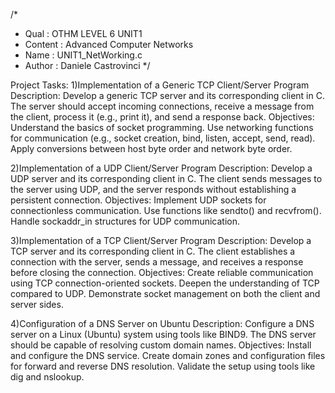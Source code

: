 /* 
* Qual        : OTHM LEVEL 6 UNIT1
* Content     : Advanced Computer Networks
* Name        : UNIT1_NetWorking.c
* Author      : Daniele Castrovinci
*/

Project Tasks:
1)Implementation of a Generic TCP Client/Server Program
Description: Develop a generic TCP server and its corresponding client in C. The server should accept incoming connections, receive a message from the client, process it (e.g., print it), and send a response back.
Objectives:
Understand the basics of socket programming.
Use networking functions for communication (e.g., socket creation, bind, listen, accept, send, read).
Apply conversions between host byte order and network byte order.

2)Implementation of a UDP Client/Server Program
Description: Develop a UDP server and its corresponding client in C. The client sends messages to the server using UDP, and the server responds without establishing a persistent connection.
Objectives:
Implement UDP sockets for connectionless communication.
Use functions like sendto() and recvfrom().
Handle sockaddr_in structures for UDP communication.

3)Implementation of a TCP Client/Server Program
Description: Develop a TCP server and its corresponding client in C. The client establishes a connection with the server, sends a message, and receives a response before closing the connection.
Objectives:
Create reliable communication using TCP connection-oriented sockets.
Deepen the understanding of TCP compared to UDP.
Demonstrate socket management on both the client and server sides.

4)Configuration of a DNS Server on Ubuntu
Description: Configure a DNS server on a Linux (Ubuntu) system using tools like BIND9. The DNS server should be capable of resolving custom domain names.
Objectives:
Install and configure the DNS service.
Create domain zones and configuration files for forward and reverse DNS resolution.
Validate the setup using tools like dig and nslookup.
